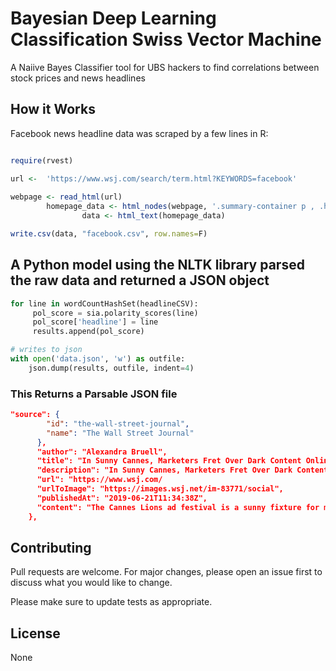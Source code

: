 #  Bayesian Deep Learning Classification Swiss Vector Machine

A Naiive Bayes Classifier tool for UBS hackers to find correlations between stock prices and news headlines

## How it Works 

Facebook news headline data was scraped by a few lines in R:

```r

require(rvest)

url <-  'https://www.wsj.com/search/term.html?KEYWORDS=facebook'
        
webpage <- read_html(url)
        homepage_data <- html_nodes(webpage, '.summary-container p , .headline-container .headline a')
                data <- html_text(homepage_data)

write.csv(data, "facebook.csv", row.names=F)      

```

## A Python model using the NLTK library parsed the raw data and returned a JSON object 

```python 
for line in wordCountHashSet(headlineCSV):
     pol_score = sia.polarity_scores(line)
     pol_score['headline'] = line
     results.append(pol_score)

# writes to json
with open('data.json', 'w') as outfile:  
    json.dump(results, outfile, indent=4)
```

### This Returns a Parsable JSON file 

```json
"source": {
        "id": "the-wall-street-journal",
        "name": "The Wall Street Journal"
      },
      "author": "Alexandra Bruell",
      "title": "In Sunny Cannes, Marketers Fret Over Dark Content Online...",
      "description": "In Sunny Cannes, Marketers Fret Over Dark Content Online... 
      "url": "https://www.wsj.com/
      "urlToImage": "https://images.wsj.net/im-83771/social",
      "publishedAt": "2019-06-21T11:34:38Z",
      "content": "The Cannes Lions ad festival is a sunny fixture for many in marketing..."
    },
```


## Contributing
Pull requests are welcome. For major changes, please open an issue first to discuss what you would like to change.

Please make sure to update tests as appropriate.

## License
None
